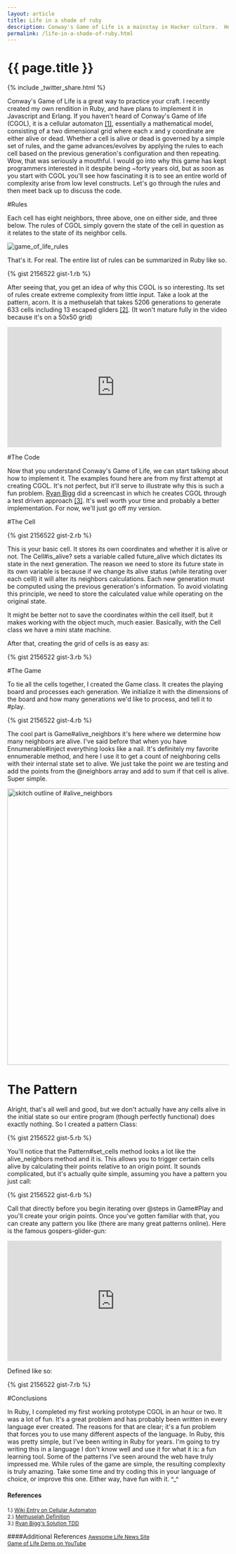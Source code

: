 ```yaml
---
layout: article
title: Life in a shade of ruby
description: Conway's Game of Life is a mainstay in Hacker culture.  Here I'll go in depth about it's rules and my implementation.
permalink: /life-in-a-shade-of-ruby.html
---
```


# {{ page.title }}

{% include _twitter_share.html %}

Conway's Game of Life is a great way to practice your craft.  I recently created my own rendition in Ruby, and have plans to implement it in Javascript and Erlang.  If you haven't heard of Conway's Game of life (CGOL), it is a cellular automaton [[1]](http://en.wikipedia.org/wiki/Cellular_automaton), essentially a mathematical model, consisting of a two dimensional grid where each x and y coordinate are either alive or dead.  Whether a cell is alive or dead is governed by a simple set of rules, and the game advances/evolves by applying the rules to each cell based on the previous generation's configuration and then repeating.  Wow, that was seriously a mouthful.  I would go into why this game has kept programmers interested in it despite being ~forty years old, but as soon as you start with CGOL you'll see how fascinating it is to see an entire world of complexity arise from low level constructs. Let's go through the rules and then meet back up to discuss the code.

#Rules

Each cell has eight neighbors, three above, one on either side, and three below.  The rules of CGOL simply govern the state of the cell in question as it relates to the state of its neighbor cells.

<img src="http://www.jonathan-jackson.net/assets/game_of_life_rules.png" alt="game_of_life_rules"/>

That's it.  For real.  The entire list of rules can be summarized in Ruby like so.

{% gist 2156522 gist-1.rb %}

After seeing that, you get an idea of why this CGOL is so interesting.  Its set of rules create extreme complexity from little input. Take a look at the pattern, acorn. It is a methuselah that takes 5206 generations to generate 633 cells including 13 escaped gliders [[2]](http://en.wikipedia.org/wiki/Methuselah_(cellular_automaton)).  (It won't mature fully in the video because it's on a 50x50 grid)

<iframe src="http://player.vimeo.com/video/37406843" width="488" height="274" frameborder="0" webkitAllowFullScreen mozallowfullscreen allowFullScreen></iframe>

#The Code

Now that you understand Conway's Game of Life, we can start talking about how to implement it.  The examples found here are from my first attempt at creating CGOL.  It's not perfect, but it'll serve to illustrate why this is such a fun problem.  [Ryan Bigg](https://github.com/radar) did a screencast in which he creates CGOL through a test driven approach [[3]](http://www.rubyinside.com/screencast-coding-conways-game-of-life-in-ruby-the-tdd-way-with-rspec-5564.html).  It's well worth your time and probably a better implementation.  For now, we'll just go off my version.

#The Cell

{% gist 2156522 gist-2.rb %}

This is your basic cell.  It stores its own coordinates and whether it is alive or not.  The Cell#is_alive? sets a variable called future_alive which dictates its state in the next generation.  The reason we need to store its future state in its own variable is because if we change its alive status (while iterating over each celll) it will alter its neighbors calculations.  Each new generation must be computed using the previous generation's information.  To avoid violating this principle, we need to store the calculated value while operating on the original state.

It might be better not to save the coordinates within the cell itself, but it makes working with the object much, much easier.  Basically, with the Cell class we have a mini state machine.

After that, creating the grid of cells is as easy as:

{% gist 2156522 gist-3.rb %}

#The Game

To tie all the cells together, I created the Game class.  It creates the playing board and processes each generation.  We initialize it with the dimensions of the board and how many generations we'd like to process, and tell it to #play.

{% gist 2156522 gist-4.rb %}

The cool part is Game#alive_neighbors it's here where we determine how many neighbors are alive.  I've said before that when you have Ennumerable#inject everything looks like a nail.  It's definitely my favorite ennumerable method, and here I use it to get a count of neighboring cells with their internal state set to alive.  We just take the point we are testing and add the points from the @neighbors array and add to sum if that cell is alive.  Super simple.

<img src="http://www.jonathan-jackson.net/assets/alive_neighbors.png" width="630" alt="skitch outline of #alive_neighbors"/>

# The Pattern

Alright, that's all well and good, but we don't actually have any cells alive in the initial state so our entire program (though perfectly functional) does exactly nothing.  So I created a pattern Class:

{% gist 2156522 gist-5.rb %}

You'll notice that the Pattern#set_cells method looks a lot like the alive_neighbors method and it is.  This allows you to trigger certain cells alive by calculating their points relative to an origin point.  It sounds complicated, but it's actually quite simple, assuming you have a pattern you just call:

{% gist 2156522 gist-6.rb %}

Call that directly before you begin iterating over @steps in Game#Play and you'll create your origin points.  Once you've gotten familiar with that, you can create any pattern you like (there are many great patterns online).  Here is the famous gospers-glider-gun:

<iframe src="http://player.vimeo.com/video/37540376" width="488" height="274" frameborder="0" webkitAllowFullScreen mozallowfullscreen allowFullScreen></iframe>

Defined like so:

{% gist 2156522 gist-7.rb %}

#Conclusions

In Ruby, I completed my first working prototype CGOL in an hour or two.  It was a lot of fun. It's a great problem and has probably been written in every language ever created. The reasons for that are clear; it's a fun problem that forces you to use many different aspects of the language.  In Ruby, this was pretty simple, but I've been writing in Ruby for years.  I'm going to try writing this in a language I don't know well and use it for what it is: a fun learning tool.  Some of the patterns I've seen around the web have truly impressed me.  While rules of the game are simple, the resulting complexity is truly amazing.  Take some time and try coding this in your language of choice, or improve this one.  Either way, have fun with it.  ^_^

#### References
<span  style="font-size:12px;">1.) [Wiki Entry on Cellular Automaton](http://en.wikipedia.org/wiki/Cellular_automaton)</span><br/>
<span  style="font-size:12px;">2.) <a href="http://en.wikipedia.org/wiki/Methuselah_(cellular_automaton)">Methuselah Definition</a></span><br/>
<span  style="font-size:12px;">3.) [Ryan Bigg's Solution TDD](http://www.rubyinside.com/screencast-coding-conways-game-of-life-in-ruby-the-tdd-way-with-rspec-5564.html)</span><br/>


####Additional References
<span style="font-size:12px;">[Awesome Life News Site](http://pentadecathlon.com/lifeNews/)</span><br/>
<span style="font-size:12px;">[Game of Life Demo on YouTube](http://www.youtube.com/watch?v=XcuBvj0pw-E)</span><br/>
